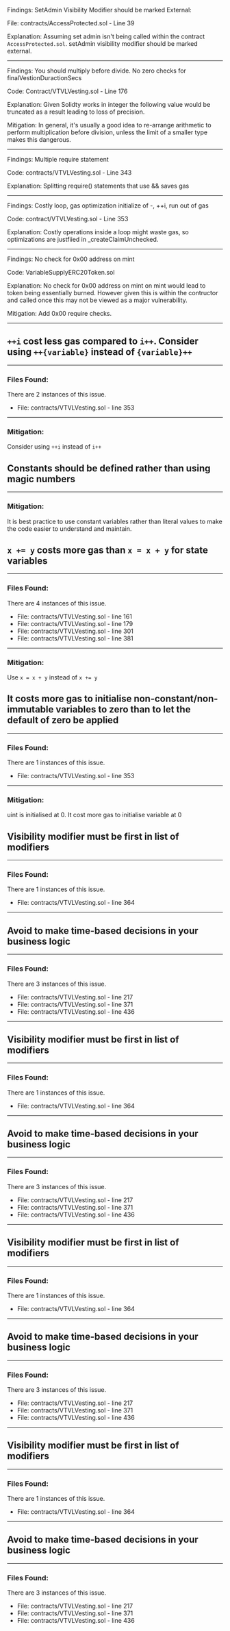 Findings: SetAdmin Visibility Modifier  should be marked External:

File: contracts/AccessProtected.sol
	- Line 39

Explanation: 
Assuming set admin isn't being called within the contract `AccessProtected.sol`.
setAdmin visibility modifier should be marked external.

----

Findings:  You should multiply before divide. No zero checks for finalVestionDuractionSecs

Code: Contract/VTVLVesting.sol 
	- Line 176

Explanation: Given Solidty works in integer the following value would be truncated as a result leading to loss of precision.

Mitigation: In general, it's usually a good idea to re-arrange arithmetic to perform multiplication before division, unless the limit of a smaller type makes this dangerous.

----

Findings: Multiple require statement

Code: contracts/VTVLVesting.sol
	- Line 343

Explanation: Splitting require() statements that use && saves gas

----

Findings:  Costly loop, gas optimization initialize of -, ++i, run out of gas

Code: contract/VTVLVesting.sol
	- Line 353

Explanation: Costly operations inside a loop might waste gas, so optimizations are justfiied in _createClaimUnchecked.

----

Findings: No check for 0x00 address on mint

Code: VariableSupplyERC20Token.sol

Explanation: No check for 0x00 address on mint on mint would lead to token being essentially burned. However given this is within the contructor and called once this may not be viewed as a major vulnerability.

Mitigation: Add 0x00 require checks.

----

## `++i` cost less gas compared to `i++`. Consider using `++{variable}` instead of `{variable}++`
---
### Files Found:
There are 2 instances of this issue.
- File: contracts/VTVLVesting.sol - line 353
---
### Mitigation:
Consider using `++i` instead of `i++`
## Constants should be defined rather than using magic numbers

---

### Mitigation:
It is best practice to use constant variables rather than literal values to make the code easier to understand and maintain.
## `x += y` costs more gas than `x = x + y` for state variables
---
### Files Found:
There are 4 instances of this issue.
- File: contracts/VTVLVesting.sol - line 161
- File: contracts/VTVLVesting.sol - line 179
- File: contracts/VTVLVesting.sol - line 301
- File: contracts/VTVLVesting.sol - line 381
---
### Mitigation:
Use `x = x + y` instead of `x += y`

## It costs more gas to initialise non-constant/non-immutable variables to zero than to let the default of zero be applied
---
### Files Found:
There are 1 instances of this issue.
- File: contracts/VTVLVesting.sol - line 353
---
### Mitigation:
uint is initialised at 0. It cost more gas to initialise variable at 0
## Visibility modifier must be first in list of modifiers
---
### Files Found:
There are 1 instances of this issue.
- File: contracts/VTVLVesting.sol - line 364
---
## Avoid to make time-based decisions in your business logic
---
### Files Found:
There are 3 instances of this issue.
- File: contracts/VTVLVesting.sol - line 217
- File: contracts/VTVLVesting.sol - line 371
- File: contracts/VTVLVesting.sol - line 436
---
## Visibility modifier must be first in list of modifiers
---
### Files Found:
There are 1 instances of this issue.
- File: contracts/VTVLVesting.sol - line 364
--- 
## Avoid to make time-based decisions in your business logic
---
### Files Found:
There are 3 instances of this issue.
- File: contracts/VTVLVesting.sol - line 217
- File: contracts/VTVLVesting.sol - line 371
- File: contracts/VTVLVesting.sol - line 436
---
## Visibility modifier must be first in list of modifiers
---
### Files Found:
There are 1 instances of this issue.
- File: contracts/VTVLVesting.sol - line 364
---
## Avoid to make time-based decisions in your business logic
---
### Files Found:
There are 3 instances of this issue.
- File: contracts/VTVLVesting.sol - line 217
- File: contracts/VTVLVesting.sol - line 371
- File: contracts/VTVLVesting.sol - line 436
---
## Visibility modifier must be first in list of modifiers
---
### Files Found:
There are 1 instances of this issue.
- File: contracts/VTVLVesting.sol - line 364
---
## Avoid to make time-based decisions in your business logic
---
### Files Found:
There are 3 instances of this issue.
- File: contracts/VTVLVesting.sol - line 217
- File: contracts/VTVLVesting.sol - line 371
- File: contracts/VTVLVesting.sol - line 436

